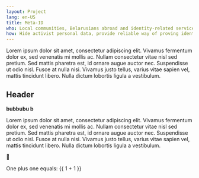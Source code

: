 ```yaml
---
layout: Project
lang: en-US
title: Meta-ID
who: Local communities, Belarusians abroad and identity-related service providers
how: Hide activist personal data, provide reliable way of proving identity
---
```

Lorem ipsum dolor sit amet, consectetur adipiscing elit. Vivamus fermentum dolor ex, sed venenatis mi mollis ac. Nullam consectetur vitae nisl sed pretium. Sed mattis pharetra est, id ornare augue auctor nec. Suspendisse ut odio nisl. Fusce at nulla nisi. Vivamus justo tellus, varius vitae sapien vel, mattis tincidunt libero. Nulla dictum lobortis ligula a vestibulum.

## Header

**bubbubu   b**

Lorem ipsum dolor sit amet, consectetur adipiscing elit. Vivamus fermentum dolor ex, sed venenatis mi mollis ac. Nullam consectetur vitae nisl sed pretium. Sed mattis pharetra est, id ornare augue auctor nec. Suspendisse ut odio nisl. Fusce at nulla nisi. Vivamus justo tellus, varius vitae sapien vel, mattis tincidunt libero. Nulla dictum lobortis ligula a vestibulum.

:tada:

One plus one equals: {{ 1 + 1 }}
